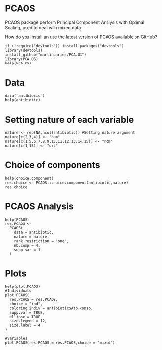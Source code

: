 # PCAOS

PCAOS package perform Principal Component Analysis with Optimal Scaling, used to deal with mixed data.

How do you install an use the latest version of PCAOS available on GitHub?

```{r}
if (!require("devtools")) install.packages("devtools")
library(devtools)
install_github("martinparies/PCA.OS")
library(PCA.OS)
help(PCA.OS)
```

# Data
```{r}
data("antibiotic")
help(antibiotic)
```

# Setting nature of each variable
```{r}
nature <- rep(NA,ncol(antibiotic)) #Setting nature argument
nature[c(2,3,4)] <- "num"
nature[c(1,5,6,7,8,9,10,11,12,13,14,15)] <- "nom"
nature[c(1,15)] <- "ord"
```

# Choice of components
```{r}
help(choice.component)
res.choice <- PCAOS::choice.component(antibiotic,nature)
res.choice
```

# PCAOS Analysis
```{r}
help(PCAOS)
res.PCAOS <-
  PCAOS(
    data = antibiotic,
    nature = nature,
    rank.restriction = "one",
    nb.comp = 4,
    supp.var = 1
  )
```

# Plots
```{r}
help(plot.PCAOS)
#Individuals
plot.PCAOS(
  res.PCAOS = res.PCAOS,
  choice = "ind",
  coloring.indiv = antibiotic$Atb.conso,
  supp.var = TRUE,
  ellipse = TRUE,
  size.legend = 12,
  size.label = 4
)

#Variables
plot.PCAOS(res.PCAOS = res.PCAOS,choice = "mixed")
```
